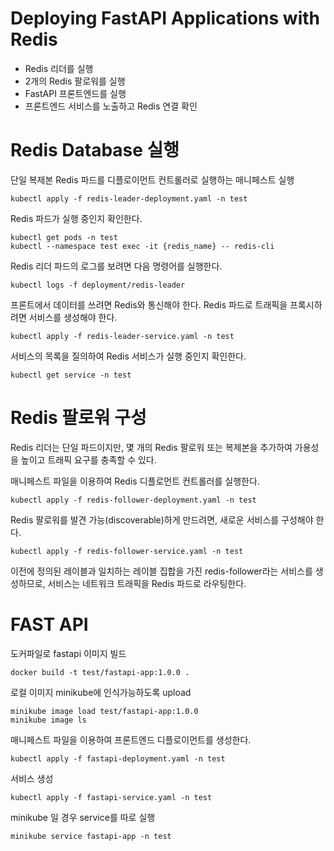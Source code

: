 # Deploying FastAPI Applications with Redis
- Redis 리더를 실행
- 2개의 Redis 팔로워를 실행
- FastAPI 프론트엔드를 실행
- 프론트엔드 서비스를 노출하고 Redis 연결 확인



# Redis Database 실행

단일 복제본 Redis 파드를 디플로이먼트 컨트롤러로 실행하는 매니페스트 실행
```commandline
kubectl apply -f redis-leader-deployment.yaml -n test
```

Redis 파드가 실행 중인지 확인한다.
```commandline
kubectl get pods -n test
kubectl --namespace test exec -it {redis_name} -- redis-cli
```

Redis 리더 파드의 로그를 보려면 다음 명령어를 실행한다.
```commandline
kubectl logs -f deployment/redis-leader
```

프론트에서 데이터를 쓰려면 Redis와 통신해야 한다. Redis 파드로 트래픽을 프록시하려면 서비스를 생성해야 한다.
```commandline
kubectl apply -f redis-leader-service.yaml -n test
```

서비스의 목록을 질의하여 Redis 서비스가 실행 중인지 확인한다.
```commandline
kubectl get service -n test
```



# Redis 팔로워 구성
Redis 리더는 단일 파드이지만, 몇 개의 Redis 팔로워 또는 복제본을 추가하여 가용성을 높이고 트래픽 요구를 충족할 수 있다.


매니페스트 파일을 이용하여 Redis 디플로먼트 컨트롤러를 실행한다.
```commandline
kubectl apply -f redis-follower-deployment.yaml -n test
```

Redis 팔로워를 발견 가능(discoverable)하게 만드려면, 새로운 서비스를 구성해야 한다.
```commandline
kubectl apply -f redis-follower-service.yaml -n test
```

이전에 정의된 레이블과 일치하는 레이블 집합을 가진 redis-follower라는 서비스를 생성하므로, 서비스는 네트워크 트래픽을 Redis 파드로 라우팅한다.



# FAST API

도커파일로 fastapi 이미지 빌드
```commandline
docker build -t test/fastapi-app:1.0.0 .
```

로컬 이미지 minikube에 인식가능하도록 upload
```commandline
minikube image load test/fastapi-app:1.0.0
minikube image ls
```

매니페스트 파일을 이용하여 프론트엔드 디플로이먼트를 생성한다.
```commandline
kubectl apply -f fastapi-deployment.yaml -n test
```

서비스 생성
```commandline
kubectl apply -f fastapi-service.yaml -n test
```

minikube 일 경우 service를 따로 실행
```commandline
minikube service fastapi-app -n test
```

